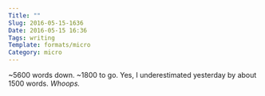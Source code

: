 ```yaml
---
Title: ""
Slug: 2016-05-15-1636
Date: 2016-05-15 16:36
Tags: writing
Template: formats/micro
Category: micro
---
```


~5600 words down. ~1800 to go. Yes, I underestimated yesterday by about 1500 words. *Whoops.*
